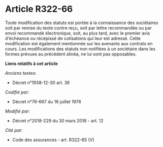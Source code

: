 # Article R322-66

Toute modification des statuts est portée à la connaissance des sociétaires soit par remise du texte contre reçu, soit par
lettre recommandée ou par envoi recommandé électronique, soit, au plus tard, avec le premier avis d'échéance ou récépissé de
cotisations qui leur est adressé. Cette modification est également mentionnée sur les avenants aux contrats en cours. Les
modifications des statuts non notifiées à un sociétaire dans les formes prévues au précédent alinéa, ne lui sont pas
opposables.

**Liens relatifs à cet article**

_Anciens textes_:

  - Décret n°1938-12-30 art. 36

_Codifié par_:

  - Décret n°76-667 du 16 juillet 1976

_Modifié par_:

  - Décret n°2018-229 du 30 mars 2018 - art. 12

_Cité par_:

  - Code des assurances - art. R322-65 (V)
